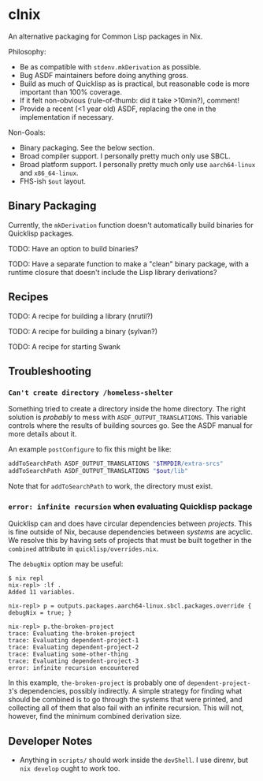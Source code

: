 clnix
=====

An alternative packaging for Common Lisp packages in Nix.

Philosophy:

- Be as compatible with `stdenv.mkDerivation` as possible.
- Bug ASDF maintainers before doing anything gross.
- Build as much of Quicklisp as is practical, but reasonable code is more important than 100% coverage.
- If it felt non-obvious (rule-of-thumb: did it take >10min?), comment!
- Provide a recent (<1 year old) ASDF, replacing the one in the implementation if necessary.

Non-Goals:

- Binary packaging.
  See the below section.
- Broad compiler support.
  I personally pretty much only use SBCL.
- Broad platform support.
  I personally pretty much only use `aarch64-linux` and `x86_64-linux`.
- FHS-ish `$out` layout.

Binary Packaging
----------------

Currently, the `mkDerivation` function doesn't automatically build binaries for Quicklisp packages.

TODO: Have an option to build binaries?

TODO: Have a separate function to make a "clean" binary package, with a runtime closure that doesn't include the Lisp library derivations?

Recipes
-------

TODO: A recipe for building a library (nrutil?)

TODO: A recipe for building a binary (sylvan?)

TODO: A recipe for starting Swank

Troubleshooting
---------------

### `Can't create directory /homeless-shelter`

Something tried to create a directory inside the home directory.
The right solution is *probably* to mess with `ASDF_OUTPUT_TRANSLATIONS`.
This variable controls where the results of building sources go.
See the ASDF manual for more details about it.

An example `postConfigure` to fix this might be like:

```bash
addToSearchPath ASDF_OUTPUT_TRANSLATIONS "$TMPDIR/extra-srcs"
addToSearchPath ASDF_OUTPUT_TRANSLATIONS "$out/lib"
```

Note that for `addToSearchPath` to work, the directory must exist.

### `error: infinite recursion` when evaluating Quicklisp package

Quicklisp can and does have circular dependencies between *projects*.
This is fine outside of Nix, because dependencies between *systems* are acyclic.
We resolve this by having sets of projects that must be built together in the `combined` attribute in `quicklisp/overrides.nix`.

The `debugNix` option may be useful:

```console
$ nix repl
nix-repl> :lf .
Added 11 variables.

nix-repl> p = outputs.packages.aarch64-linux.sbcl.packages.override { debugNix = true; }

nix-repl> p.the-broken-project
trace: Evaluating the-broken-project
trace: Evaluating dependent-project-1
trace: Evaluating dependent-project-2
trace: Evaluating some-other-thing
trace: Evaluating dependent-project-3
error: infinite recursion encountered
```

In this example, `the-broken-project` is probably one of `dependent-project-3`'s dependencies, possibly indirectly.
A simple strategy for finding what should be combined is to go through the systems that were printed, and collecting all of them that also fail with an infinite recursion.
This will not, however, find the minimum combined derivation size.

Developer Notes
---------------

- Anything in `scripts/` should work inside the `devShell`.
  I use direnv, but `nix develop` ought to work too.
